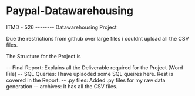 # Paypal-Datawarehousing
ITMD - 526 -------- Datawarehousing Project

Due the restrictions from github over large files i couldnt upload all the CSV files. 

The Structure for the Project is

-- Final Report: Explains all the Deliverable required for the Project (Word File)
-- SQL Queries: I have uplaoded some SQL queires here. Rest is covered in the Report. 
-- .py files: Added .py files for my raw data generation
-- archives: It has all the CSV files. 
